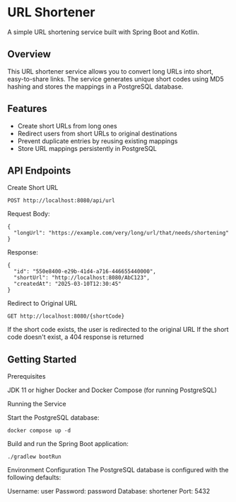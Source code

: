 # URL Shortener
A simple URL shortening service built with Spring Boot and Kotlin.

## Overview
This URL shortener service allows you to convert long URLs into short, easy-to-share links. The service generates unique short codes using MD5 hashing and stores the mappings in a PostgreSQL database.

## Features

- Create short URLs from long ones
- Redirect users from short URLs to original destinations
- Prevent duplicate entries by reusing existing mappings
- Store URL mappings persistently in PostgreSQL

## API Endpoints
Create Short URL
```
POST http://localhost:8080/api/url
```
Request Body:
```
{
  "longUrl": "https://example.com/very/long/url/that/needs/shortening"
}
```
Response:
```
{
  "id": "550e8400-e29b-41d4-a716-446655440000",
  "shortUrl": "http://localhost:8080/AbC123",
  "createdAt": "2025-03-10T12:30:45"
}
```
Redirect to Original URL
```
GET http://localhost:8080/{shortCode}
```

If the short code exists, the user is redirected to the original URL
If the short code doesn't exist, a 404 response is returned

## Getting Started
Prerequisites

JDK 11 or higher
Docker and Docker Compose (for running PostgreSQL)

Running the Service

Start the PostgreSQL database:
```
docker compose up -d
```
Build and run the Spring Boot application:
```
./gradlew bootRun
```
Environment Configuration
The PostgreSQL database is configured with the following defaults:

Username: user
Password: password
Database: shortener
Port: 5432
